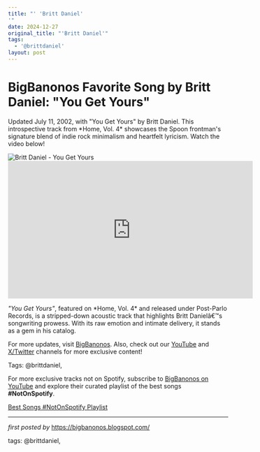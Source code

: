 ```yaml
---
title: "' 'Britt Daniel'
'"
date: 2024-12-27
original_title: "'Britt Daniel'"
tags:
  - '@brittdaniel'
layout: post
---
```

<!-- Title of the Post -->
<h1 >BigBanonos Favorite Song by Britt Daniel: "You Get Yours"</h1> <!-- Introductory Text -->
<p >Updated July 11, 2002, with "You Get Yours" by Britt Daniel. This introspective track from *Home, Vol. 4* showcases the Spoon frontman's signature blend of indie rock minimalism and heartfelt lyricism. Watch the video below!</p> <!-- Featured Image -->
<div > <img src="https://www.rollingstone.com/wp-content/uploads/2019/10/BrittDaniel.jpg?w=1581&h=1054&crop=1" alt="Britt Daniel - You Get Yours" />
</div> <!-- YouTube Video Embed -->
<div > <iframe width="560" height="315" src="https://www.youtube.com/embed/VIDEO_ID" frameborder="0" allowfullscreen></iframe>
</div> <!-- Song Information -->
<div > <p><em>"You Get Yours"</em>, featured on *Home, Vol. 4* and released under Post-Parlo Records, is a stripped-down acoustic track that highlights Britt Danielâ€™s songwriting prowess. With its raw emotion and intimate delivery, it stands as a gem in his catalog.</p>
</div> <!-- Footer Links -->
<div > <p>For more updates, visit <a href="https://bigbanonos.blogspot.com/" target="_blank">BigBanonos</a>. Also, check out our <a href="https://www.youtube.com/@BigBanonos" target="_blank">YouTube</a> and <a href="https://x.com/bigbanonos" target="_blank">X/Twitter</a> channels for more exclusive content!</p>
</div> <!-- Tags -->
<p >Tags: @brittdaniel,</p>


<!--Subscribe and Playlist Links-->
<div>
    <p>For more exclusive tracks not on Spotify, subscribe to <a href="https://www.youtube.com/@BigBanonos" target="_blank">BigBanonos on YouTube</a> and explore their curated playlist of the best songs <strong>#NotOnSpotify</strong>.</p>
    <p><a href="https://www.youtube.com/playlist?list=PLtuNtuTatqI0kFahUCbtbfenC_ET5O_tr" target="_blank">Best Songs #NotOnSpotify Playlist<br /></a></p></div>

<hr />

<p><em>first posted by</em> <a href="https://bigbanonos.blogspot.com/" rel="noopener" target="_new">https://bigbanonos.blogspot.com/</a></p>

<p>tags: @brittdaniel,</p>
